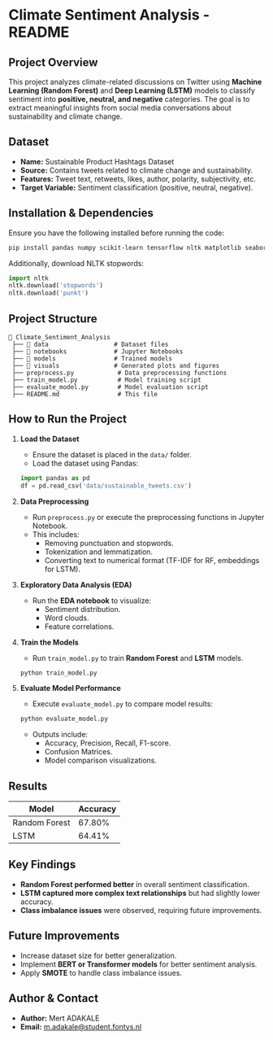 # **Climate Sentiment Analysis - README**

## **Project Overview**
This project analyzes climate-related discussions on Twitter using **Machine Learning (Random Forest)** and **Deep Learning (LSTM)** models to classify sentiment into **positive, neutral, and negative** categories. The goal is to extract meaningful insights from social media conversations about sustainability and climate change.

## **Dataset**
- **Name:** Sustainable Product Hashtags Dataset
- **Source:** Contains tweets related to climate change and sustainability.
- **Features:** Tweet text, retweets, likes, author, polarity, subjectivity, etc.
- **Target Variable:** Sentiment classification (positive, neutral, negative).

## **Installation & Dependencies**
Ensure you have the following installed before running the code:
```bash
pip install pandas numpy scikit-learn tensorflow nltk matplotlib seaborn wordcloud
```
Additionally, download NLTK stopwords:
```python
import nltk
nltk.download('stopwords')
nltk.download('punkt')
```

## **Project Structure**
```
📂 Climate_Sentiment_Analysis
 ├── 📂 data                  # Dataset files
 ├── 📂 notebooks             # Jupyter Notebooks
 ├── 📂 models                # Trained models
 ├── 📂 visuals               # Generated plots and figures
 ├── preprocess.py            # Data preprocessing functions
 ├── train_model.py           # Model training script
 ├── evaluate_model.py        # Model evaluation script
 ├── README.md                # This file
```

## **How to Run the Project**
1. **Load the Dataset**
   - Ensure the dataset is placed in the `data/` folder.
   - Load the dataset using Pandas:
   ```python
   import pandas as pd
   df = pd.read_csv('data/sustainable_tweets.csv')
   ```

2. **Data Preprocessing**
   - Run `preprocess.py` or execute the preprocessing functions in Jupyter Notebook.
   - This includes:
     - Removing punctuation and stopwords.
     - Tokenization and lemmatization.
     - Converting text to numerical format (TF-IDF for RF, embeddings for LSTM).

3. **Exploratory Data Analysis (EDA)**
   - Run the **EDA notebook** to visualize:
     - Sentiment distribution.
     - Word clouds.
     - Feature correlations.

4. **Train the Models**
   - Run `train_model.py` to train **Random Forest** and **LSTM** models.
   ```python
   python train_model.py
   ```

5. **Evaluate Model Performance**
   - Execute `evaluate_model.py` to compare model results:
   ```python
   python evaluate_model.py
   ```
   - Outputs include:
     - Accuracy, Precision, Recall, F1-score.
     - Confusion Matrices.
     - Model comparison visualizations.

## **Results**
| **Model** | **Accuracy** |
|-----------|-------------|
| Random Forest | 67.80% |
| LSTM | 64.41% |

## **Key Findings**
- **Random Forest performed better** in overall sentiment classification.
- **LSTM captured more complex text relationships** but had slightly lower accuracy.
- **Class imbalance issues** were observed, requiring future improvements.

## **Future Improvements**
- Increase dataset size for better generalization.
- Implement **BERT or Transformer models** for better sentiment analysis.
- Apply **SMOTE** to handle class imbalance issues.

## **Author & Contact**
- **Author:** Mert ADAKALE
- **Email:** m.adakale@student.fontys.nl




